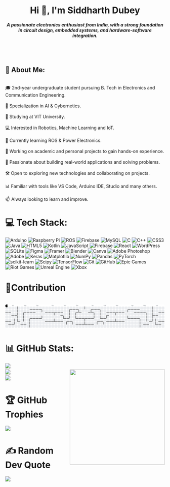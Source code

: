 <h1 align="center">Hi 👋, I'm Siddharth Dubey</h1>
<h5 align="center">A passionate electronics enthusiast from India, with a strong foundation in circuit design, embedded systems, and hardware-software integration.</h5><br><br>
<h2>💫 About Me:</h2>
<br>
🎓 2nd-year undergraduate student pursuing B. Tech in Electronics and Communication Engineering.<br><br>🤖 Specialization in AI & Cybernetics.<br><br>🏫 Studying at VIT University.<br><br>💻 Interested in Robotics, Machine Learning and IoT.<br><br>🔧 Currently learning ROS & Power Electronics.<br><br>📁 Working on academic and personal projects to gain hands-on experience.<br><br>🌱 Passionate about building real-world applications and solving problems.<br><br>🛠️ Open to exploring new technologies and collaborating on projects.<br><br>📊 Familiar with tools like VS Code, Arduino IDE, Studio and many others.<br><br>📫 Always looking to learn and improve.

# 💻 Tech Stack:
![Arduino](https://img.shields.io/badge/-Arduino-00979D?style=for-the-badge&logo=Arduino&logoColor=white) ![Raspberry Pi](https://img.shields.io/badge/-Raspberry_Pi-C51A4A?style=for-the-badge&logo=Raspberry-Pi) ![ROS](https://img.shields.io/badge/ros-%230A0FF9.svg?style=for-the-badge&logo=ros&logoColor=white) ![Firebase](https://img.shields.io/badge/firebase-a08021?style=for-the-badge&logo=firebase&logoColor=ffcd34) ![MySQL](https://img.shields.io/badge/mysql-4479A1.svg?style=for-the-badge&logo=mysql&logoColor=white) ![C](https://img.shields.io/badge/c-%2300599C.svg?style=for-the-badge&logo=c&logoColor=white) ![C++](https://img.shields.io/badge/c++-%2300599C.svg?style=for-the-badge&logo=c%2B%2B&logoColor=white) ![CSS3](https://img.shields.io/badge/css3-%231572B6.svg?style=for-the-badge&logo=css3&logoColor=white) ![Java](https://img.shields.io/badge/java-%23ED8B00.svg?style=for-the-badge&logo=openjdk&logoColor=white) ![HTML5](https://img.shields.io/badge/html5-%23E34F26.svg?style=for-the-badge&logo=html5&logoColor=white) ![Kotlin](https://img.shields.io/badge/kotlin-%237F52FF.svg?style=for-the-badge&logo=kotlin&logoColor=white) ![JavaScript](https://img.shields.io/badge/javascript-%23323330.svg?style=for-the-badge&logo=javascript&logoColor=%23F7DF1E) ![Firebase](https://img.shields.io/badge/firebase-%23039BE5.svg?style=for-the-badge&logo=firebase)  ![React](https://img.shields.io/badge/react-%2320232a.svg?style=for-the-badge&logo=react&logoColor=%2361DAFB) ![WordPress](https://img.shields.io/badge/WordPress-%23117AC9.svg?style=for-the-badge&logo=WordPress&logoColor=white) ![SQLite](https://img.shields.io/badge/sqlite-%2307405e.svg?style=for-the-badge&logo=sqlite&logoColor=white) ![Figma](https://img.shields.io/badge/figma-%23F24E1E.svg?style=for-the-badge&logo=figma&logoColor=white) ![Framer](https://img.shields.io/badge/Framer-black?style=for-the-badge&logo=framer&logoColor=blue) ![Blender](https://img.shields.io/badge/blender-%23F5792A.svg?style=for-the-badge&logo=blender&logoColor=white) ![Canva](https://img.shields.io/badge/Canva-%2300C4CC.svg?style=for-the-badge&logo=Canva&logoColor=white) ![Adobe Photoshop](https://img.shields.io/badge/adobe%20photoshop-%2331A8FF.svg?style=for-the-badge&logo=adobe%20photoshop&logoColor=white) ![Adobe](https://img.shields.io/badge/adobe-%23FF0000.svg?style=for-the-badge&logo=adobe&logoColor=white) ![Keras](https://img.shields.io/badge/Keras-%23D00000.svg?style=for-the-badge&logo=Keras&logoColor=white) ![Matplotlib](https://img.shields.io/badge/Matplotlib-%23ffffff.svg?style=for-the-badge&logo=Matplotlib&logoColor=black) ![NumPy](https://img.shields.io/badge/numpy-%23013243.svg?style=for-the-badge&logo=numpy&logoColor=white) ![Pandas](https://img.shields.io/badge/pandas-%23150458.svg?style=for-the-badge&logo=pandas&logoColor=white) ![PyTorch](https://img.shields.io/badge/PyTorch-%23EE4C2C.svg?style=for-the-badge&logo=PyTorch&logoColor=white) ![scikit-learn](https://img.shields.io/badge/scikit--learn-%23F7931E.svg?style=for-the-badge&logo=scikit-learn&logoColor=white) ![Scipy](https://img.shields.io/badge/SciPy-%230C55A5.svg?style=for-the-badge&logo=scipy&logoColor=%white) ![TensorFlow](https://img.shields.io/badge/TensorFlow-%23FF6F00.svg?style=for-the-badge&logo=TensorFlow&logoColor=white) ![Git](https://img.shields.io/badge/git-%23F05033.svg?style=for-the-badge&logo=git&logoColor=white) ![GitHub](https://img.shields.io/badge/github-%23121011.svg?style=for-the-badge&logo=github&logoColor=white) ![Epic Games](https://img.shields.io/badge/epicgames-%23313131.svg?style=for-the-badge&logo=epicgames&logoColor=white) ![Riot Games](https://img.shields.io/badge/riotgames-D32936.svg?style=for-the-badge&logo=riotgames&logoColor=white) ![Unreal Engine](https://img.shields.io/badge/unrealengine-%23313131.svg?style=for-the-badge&logo=unrealengine&logoColor=white) ![Xbox](https://img.shields.io/badge/xbox-%23107C10.svg?style=for-the-badge&logo=xbox&logoColor=white)


# 🤝Contribution

<br clear="both">

<picture>
  <source media="(prefers-color-scheme: dark)" srcset="https://raw.githubusercontent.com/siddub306/siddub306/output/pacman-contribution-graph-dark.svg">
  <source media="(prefers-color-scheme: light)" srcset="https://raw.githubusercontent.com/siddub306/siddub306/output/pacman-contribution-graph.svg">
  <img alt="pacman contribution graph" src="https://raw.githubusercontent.com/siddub306/siddub306/output/pacman-contribution-graph.svg">
</picture>


# 📊 GitHub Stats:

![](https://github-readme-stats.vercel.app/api?username=siddub306&theme=dark&hide_border=false&include_all_commits=false&count_private=false)<br/>
<img align="right" height="300" width="300" src="https://media4.giphy.com/media/v1.Y2lkPTc5MGI3NjExajFteW1xbWh0MXhpNmNvcDFvN3EyYm0yenluZjZhYWhka291cWxvayZlcD12MV9pbnRlcm5hbF9naWZfYnlfaWQmY3Q9Zw/ZsVhGBa2QB7U31BnPo/giphy.gif"  />
![](https://nirzak-streak-stats.vercel.app/?user=siddub306&theme=dark&hide_border=false)<br/>
![](https://github-readme-stats.vercel.app/api/top-langs/?username=siddub306&theme=dark&hide_border=false&include_all_commits=false&count_private=false&layout=compact)

# 🏆 GitHub Trophies
![](https://github-profile-trophy.vercel.app/?username=siddub306&theme=radical&no-frame=false&no-bg=true&margin-w=4)

# ✍️ Random Dev Quote
![](https://quotes-github-readme.vercel.app/api?type=horizontal&theme=radical)

